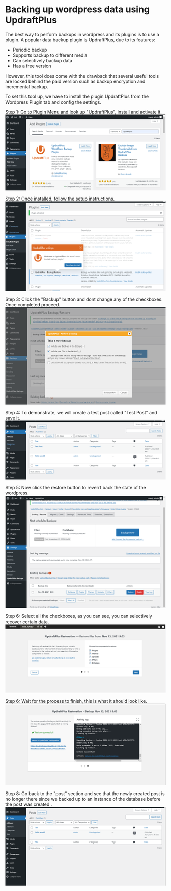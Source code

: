 # Backing up wordpress data using UpdraftPlus

The best way to perform backups in wordpress and its plugins is to use a plugin. A popular data backup plugin is UpdraftPlus, due to its features:

- Periodic backup
- Supports backup to different media
- Can selectively backup data
- Has a free version

However, this tool does come with the drawback that several useful tools are locked behind the paid version such as backup encryption and incremental backup.

To set this tool up, we have to install the plugin UpdraftPlus from the Wordpress Plugin tab and config the settings.

Step 1: Go to Plugin Menu and look up "UpdraftPlus", install and activate it.
![udp-step-1](./assets/udp-step-1.PNG)

Step 2: Once installed, follow the setup instructions.
![udp-step-2](./assets/udp-step-2.PNG)

Step 3: Click the "Backup" button and dont change any of the checkboxes. Once completed proceed.
![udp-step-3](./assets/udp-step-3.PNG)

Step 4: To demonstrate, we will create a test post called "Test Post" and save it.
![udp-step-4](./assets/udp-step-4.PNG)

Step 5: Now click the restore button to reverrt back the state of the wordpress.
![udp-step-5](./assets/udp-step-5.PNG)

Step 6: Select all the checkboxes, as you can see, you can selectively recover certain data.
![udp-step-6](./assets/udp-step-6.PNG)

Step 6: Wait for the process to finish, this is what it should look like.
![udp-step-7](./assets/udp-step-7.PNG)

Step 8: Go back to the "post" section and see that the newly created post is no longer there since we backed up to an instance of the database before the post was created .
![udp-step-8](./assets/udp-step-8.PNG)
